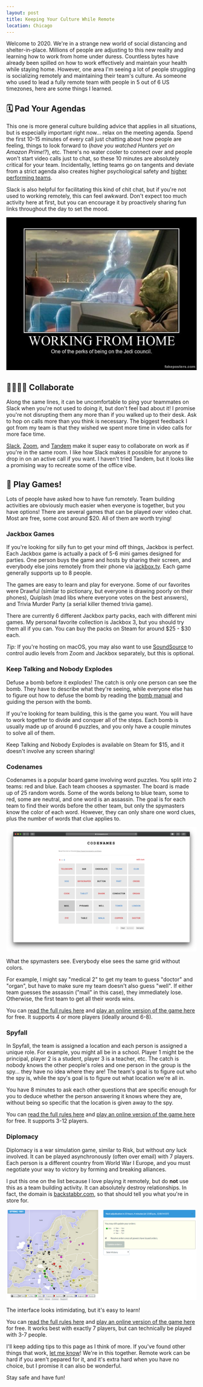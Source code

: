 ```yaml
---
layout: post
title: Keeping Your Culture While Remote
location: Chicago
---
```


Welcome to 2020. We're in a strange new world of social distancing and shelter-in-place. Millions of people are adjusting to this new reality and learning how to work from home under duress. Countless bytes have already been spilled on how to work effectively and maintain your health while staying home. However, one area I'm seeing a lot of people struggling is socializing remotely and maintaining their team's culture. As someone who used to lead a fully remote team with people in 5 out of 6 US timezones, here are some things I learned.

## 🗓 Pad Your Agendas

This one is more general culture building advice that applies in all situations, but is especially important right now... relax on the meeting agenda. Spend the first 10-15 minutes of every call just chatting about how people are feeling, things to look forward to (_have you watched Hunters yet on Amazon Prime!?_), etc. There's no water cooler to connect over and people won't start video calls just to chat, so these 10 minutes are absolutely critical for your team. Incidentally, letting teams go on tangents and deviate from a strict agenda also creates higher psychological safety and [higher performing teams](https://www.nytimes.com/2016/02/28/magazine/what-google-learned-from-its-quest-to-build-the-perfect-team.html).

Slack is also helpful for facilitating this kind of chit chat, but if you're not used to working remotely, this can feel awkward. Don't expect too much activity here at first, but you can encourage it by proactively sharing fun links throughout the day to set the mood. 

![Working From Home Like a Jedi](/post_files/games/jedi.jpg)

## 👩‍💻👨‍💻 Collaborate

Along the same lines, it can be uncomfortable to ping your teammates on Slack when you're not used to doing it, but don't feel bad about it! I promise you're not disrupting them any more than if you walked up to their desk. Ask to hop on calls more than you think is necessary. The biggest feedback I got from my team is that they wished we spent more time in video calls for more face time.

[Slack](https://slack.com), [Zoom](https://zoom.us), and [Tandem](https://tandem.chat) make it super easy to collaborate on work as if you're in the same room. I like how Slack makes it possible for anyone to drop in on an active call if you want. I haven't tried Tandem, but it looks like a promising way to recreate some of the office vibe.

## 🎲 Play Games!

Lots of people have asked how to have fun remotely. Team building activities are obviously much easier when everyone is together, but you have options! There are several games that can be played over video chat. Most are free, some cost around $20. All of them are worth trying!

### Jackbox Games

If you're looking for silly fun to get your mind off things, Jackbox is perfect. Each Jackbox game is actually a pack of 5-6 mini games designed for parties. One person buys the game and hosts by sharing their screen, and everybody else joins remotely from their phone via [jackbox.tv](https://jackbox.tv). Each game generally supports up to 8 people.

The games are easy to learn and play for everyone. Some of our favorites were Drawful (similar to pictionary, but everyone is drawing poorly on their phones), Quiplash (mad libs where everyone votes on the best answers), and Trivia Murder Party (a serial killer themed trivia game).

There are currently 6 different Jackbox party packs, each with different mini games. My personal favorite collection is Jackbox 3, but you should try them all if you can. You can buy the packs on Steam for around $25 - $30 each.

_Tip:_ If you're hosting on macOS, you may also want to use [SoundSource](https://rogueamoeba.com/soundsource/) to control audio levels from Zoom and Jackbox separately, but this is optional.

### Keep Talking and Nobody Explodes

Defuse a bomb before it explodes! The catch is only one person can see the bomb. They have to describe what they're seeing, while everyone else has to figure out how to defuse the bomb by reading the [bomb manual](http://www.bombmanual.com) and guiding the person with the bomb.

If you're looking for team building, this is the game you want. You will have to work together to divide and conquer all of the steps. Each bomb is usually made up of around 6 puzzles, and you only have a couple minutes to solve all of them.

Keep Talking and Nobody Explodes is available on Steam for $15, and it doesn't involve any screen sharing!

### Codenames

Codenames is a popular board game involving word puzzles. You split into 2 teams: red and blue. Each team chooses a spymaster. The board is made up of 25 random words. Some of the words belong to blue team, some to red, some are neutral, and one word is an assassin. The goal is for each team to find their words before the other team, but only the spymasters know the color of each word. However, they can only share one word clues, plus the number of words that clue applies to.

![Codenames](/post_files/games/codenames.png)
<p class="caption">What the spymasters see. Everybody else sees the same grid without colors.</p>

For example, I might say "medical 2" to get my team to guess "doctor" and "organ", but have to make sure my team doesn't also guess "well". If either team guesses the assassin ("mail" in this case), they immediately lose. Otherwise, the first team to get all their words wins.

You can [read the full rules here](https://www.boardgamecapital.com/game_rules/codenames.pdf) and [play an online version of the game here](https://www.horsepaste.com/) for free. It supports 4 or more players (ideally around 6-8).

### Spyfall

In Spyfall, the team is assigned a location and each person is assigned a unique role. For example, you might all be in a school. Player 1 might be the principal, player 2 is a student, player 3 is a teacher, etc. The catch is nobody knows the other people's roles and one person in the group is the spy... they have no idea where they are! The team's goal is to figure out who the spy is, while the spy's goal is to figure out what location we're all in.

You have 8 minutes to ask each other questions that are specific enough for you to deduce whether the person answering it knows where they are, without being so specific that the location is given away to the spy.

You can [read the full rules here](https://gamerules.com/rules/spyfall/) and [play an online version of the game here](https://spyfall.adrianocola.com) for free. It supports 3-12 players.

### Diplomacy

Diplomacy is a war simulation game, similar to Risk, but without _any_ luck involved. It can be played asynchronously (often over email) with 7 players. Each person is a different country from World War I Europe, and you must negotiate your way to victory by forming and breaking alliances.

I put this one on the list because I love playing it remotely, but do **not** use this as a team building activity. It can absolutely destroy relationships. In fact, the domain is [backstabbr.com](https://www.backstabbr.com), so that should tell you what you're in store for.

![Diplomacy](/post_files/games/backstabbr.jpg)

<p class="caption">The interface looks intimidating, but it's easy to learn!</p>

You can [read the full rules here](https://www.backstabbr.com/how-to-play) and [play an online version of the game here](https://www.backstabbr.com) for free. It works best with exactly 7 players, but can technically be played with 3-7 people.

I'll keep adding tips to this page as I think of more. If you've found other things that work, [let me know](mailto:neil@metamorphium.com)! We're in this together. Remote work can be hard if you aren't pepared for it, and it's extra hard when you have no choice, but I promise it can also be wonderful.

Stay safe and have fun!
